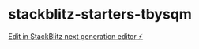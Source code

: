# stackblitz-starters-tbysqm

[Edit in StackBlitz next generation editor ⚡️](https://stackblitz.com/~/github.com/CherryAnn1615/stackblitz-starters-tbysqm)